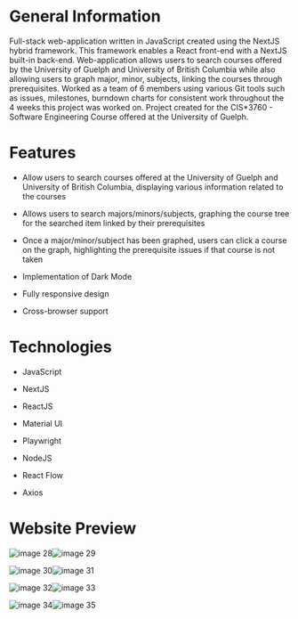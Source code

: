 # General Information

Full-stack web-application written in JavaScript created using the NextJS hybrid framework. This framework enables a React front-end with a NextJS built-in back-end. Web-application allows users to search courses offered by the University of Guelph and University of British Columbia while also allowing users to graph major, minor, subjects, linking the courses through prerequisites. Worked as a team of 6 members using various Git tools such as issues, milestones, burndown charts for consistent work throughout the 4 weeks this project was worked on. Project created for the CIS*3760 - Software Engineering Course offered at the University of Guelph.


# Features 

- Allow users to search courses offered at the University of Guelph and University of British Columbia, displaying various information related to the courses

- Allows users to search majors/minors/subjects, graphing the course tree for the searched item linked by their prerequisites

- Once a major/minor/subject has been graphed, users can click a course on the graph, highlighting the prerequisite issues if that course is not taken

- Implementation of Dark Mode

- Fully responsive design

- Cross-browser support


# Technologies

- JavaScript

- NextJS

- ReactJS

- Material UI

- Playwright

- NodeJS

- React Flow

- Axios


# Website Preview

![image 28](https://user-images.githubusercontent.com/82501158/164346210-432eb17b-6b59-4102-a7ec-b154f196bde9.png)![image 29](https://user-images.githubusercontent.com/82501158/164346224-5868e0de-d434-4ba2-8de9-c763588a6da1.png)

![image 30](https://user-images.githubusercontent.com/82501158/164347329-6ffc4759-a6b5-4e76-b0b6-6856065f8b72.png)![image 31](https://user-images.githubusercontent.com/82501158/164347336-d68ac13c-0380-4a85-a4d5-ab684683ffbf.png)

![image 32](https://user-images.githubusercontent.com/82501158/164347393-e302e098-0b2c-42dc-b9b8-6bcd2f5f0222.png)![image 33](https://user-images.githubusercontent.com/82501158/164347401-6ca3c7f0-19a1-4761-810f-8a2804bda452.png)


![image 34](https://user-images.githubusercontent.com/82501158/164347440-39df8028-0a54-4d81-91db-2dc63c79c631.png)![image 35](https://user-images.githubusercontent.com/82501158/164347451-8e7139dd-fd63-4446-b5aa-9a5617a54fd2.png)





